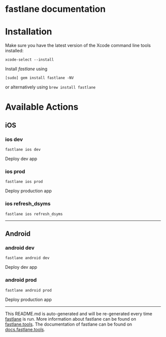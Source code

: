 fastlane documentation
================
# Installation

Make sure you have the latest version of the Xcode command line tools installed:

```
xcode-select --install
```

Install _fastlane_ using
```
[sudo] gem install fastlane -NV
```
or alternatively using `brew install fastlane`

# Available Actions
## iOS
### ios dev
```
fastlane ios dev
```
Deploy dev app
### ios prod
```
fastlane ios prod
```
Deploy production app
### ios refresh_dsyms
```
fastlane ios refresh_dsyms
```


----

## Android
### android dev
```
fastlane android dev
```
Deploy dev app
### android prod
```
fastlane android prod
```
Deploy production app

----

This README.md is auto-generated and will be re-generated every time [fastlane](https://fastlane.tools) is run.
More information about fastlane can be found on [fastlane.tools](https://fastlane.tools).
The documentation of fastlane can be found on [docs.fastlane.tools](https://docs.fastlane.tools).
